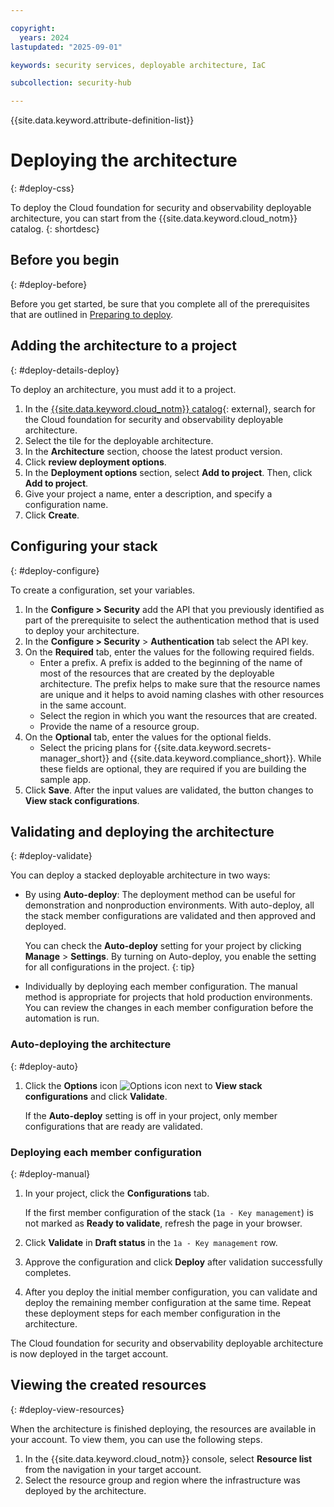 ```yaml
---

copyright:
  years: 2024
lastupdated: "2025-09-01"

keywords: security services, deployable architecture, IaC

subcollection: security-hub

---
```


{{site.data.keyword.attribute-definition-list}}

# Deploying the architecture
{: #deploy-css}

To deploy the Cloud foundation for security and observability deployable architecture, you can start from the {{site.data.keyword.cloud_notm}} catalog.
{: shortdesc}

## Before you begin
{: #deploy-before}

Before you get started, be sure that you complete all of the prerequisites that are outlined in [Preparing to deploy](/docs/security-hub?topic=security-hub-prereqs).

## Adding the architecture to a project
{: #deploy-details-deploy}

To deploy an architecture, you must add it to a project.

1. In the [{{site.data.keyword.cloud_notm}} catalog](/catalog#reference_architecture){: external}, search for the Cloud foundation for security and observability deployable architecture.
1. Select the tile for the deployable architecture.
1. In the **Architecture** section, choose the latest product version.
1. Click **review deployment options**.
1. In the **Deployment options** section, select **Add to project**. Then, click **Add to project**.
1. Give your project a name, enter a description, and specify a configuration name.
1. Click **Create**.


## Configuring your stack
{: #deploy-configure}

To create a configuration, set your variables.

1. In the **Configure > Security** add the API that you previously identified as part of the prerequisite to select the authentication method that is used to deploy your architecture.
1. In the **Configure > Security** > **Authentication** tab select the API key.
1. On the **Required** tab, enter the values for the following required fields.
   * Enter a prefix. A prefix is added to the beginning of the name of most of the resources that are created by the deployable architecture. The prefix helps to make sure that the resource names are unique and it helps to avoid naming clashes with other resources in the same account.
   * Select the region in which you want the resources that are created.
   * Provide the name of a resource group.
1. On the **Optional** tab, enter the values for the optional fields.
   * Select the pricing plans for {{site.data.keyword.secrets-manager_short}} and {{site.data.keyword.compliance_short}}. While these fields are optional, they are required if you are building the sample app.
1. Click **Save**. After the input values are validated, the button changes to **View stack configurations**.


## Validating and deploying the architecture
{: #deploy-validate}

You can deploy a stacked deployable architecture in two ways:

- By using **Auto-deploy**: The deployment method can be useful for demonstration and nonproduction environments. With auto-deploy, all the stack member configurations are validated and then approved and deployed.

   You can check the **Auto-deploy** setting for your project by clicking **Manage** > **Settings**. By turning on Auto-deploy, you enable the setting for all configurations in the project.
   {: tip}

- Individually by deploying each member configuration. The manual method is appropriate for projects that hold production environments. You can review the changes in each member configuration before the automation is run.

### Auto-deploying the architecture
{: #deploy-auto}

1.  Click the **Options** icon ![Options icon](../icons/action-menu-icon.svg "Options") next to **View stack configurations** and click **Validate**.

    If the **Auto-deploy** setting is off in your project, only member configurations that are ready are validated.

### Deploying each member configuration
{: #deploy-manual}

1.  In your project, click the **Configurations** tab.

    If the first member configuration of the stack (`1a - Key management`) is not marked as **Ready to validate**, refresh the page in your browser.
    
1.  Click **Validate** in **Draft status** in the `1a - Key management` row.
1.  Approve the configuration and click **Deploy** after validation successfully completes.
1.  After you deploy the initial member configuration, you can validate and deploy the remaining member configuration at the same time. Repeat these deployment steps for each member configuration in the architecture.

The Cloud foundation for security and observability deployable architecture is now deployed in the target account.

## Viewing the created resources
{: #deploy-view-resources}

When the architecture is finished deploying, the resources are available in your account. To view them, you can use the following steps. 

1. In the {{site.data.keyword.cloud_notm}} console, select **Resource list** from the navigation in your target account.
1. Select the resource group and region where the infrastructure was deployed by the architecture.
